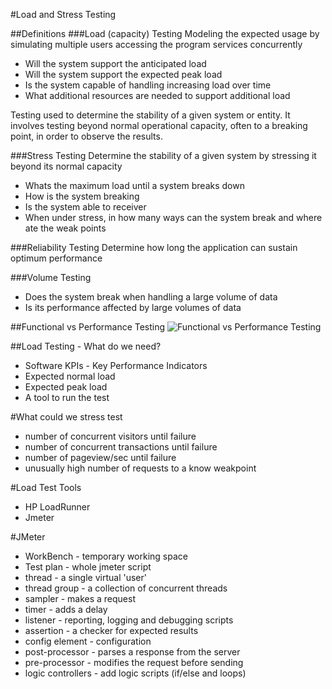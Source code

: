 #Load and Stress Testing 

##Definitions
###Load (capacity) Testing 
Modeling the expected usage by simulating multiple users accessing the program services concurrently 

* Will the system support the anticipated load 
* Will the system support the expected peak load 
* Is the system capable of handling increasing load over time 
* What additional resources are needed to support additional load 

Testing used to determine the stability of a given system or entity. It involves testing beyond normal operational capacity, often to a breaking point, in order to observe the results.

###Stress Testing 
Determine the stability of a given system by stressing it beyond its normal capacity
 
* Whats the maximum load until a system breaks down 
* How is the system breaking 
* Is the system able to receiver 
* When under stress, in how many ways can the system break and where ate the weak points 

###Reliability Testing 
Determine how long the application can sustain optimum performance 

###Volume Testing 

* Does the system break when handling a large volume of data 
* Is its performance affected by large volumes of data 

##Functional vs Performance Testing 
![Functional vs Performance Testing](http://cdn2.softwaretestinghelp.com/wp-content/qa/uploads/2014/01/Functional-vs-Performance-Testing.jpg)

##Load Testing - What do we need?
* Software KPIs - Key Performance Indicators 
* Expected normal load 
* Expected peak load 
* A tool to run the test 

#What could we stress test 
* number of concurrent visitors until failure 
* number of concurrent transactions until failure 
* number of pageview/sec until failure 
* unusually high number of requests to a know weakpoint 

#Load Test Tools
* HP LoadRunner 
* Jmeter 

#JMeter
* WorkBench - temporary working space
* Test plan - whole jmeter script
* thread - a single virtual 'user'
* thread group - a collection of concurrent threads 
* sampler - makes a request 
* timer - adds a delay 
* listener - reporting, logging and debugging scripts
* assertion - a checker for expected results 
* config element - configuration 
* post-processor - parses a response from the server
* pre-processor - modifies the request before sending 
* logic controllers - add logic scripts (if/else and loops)